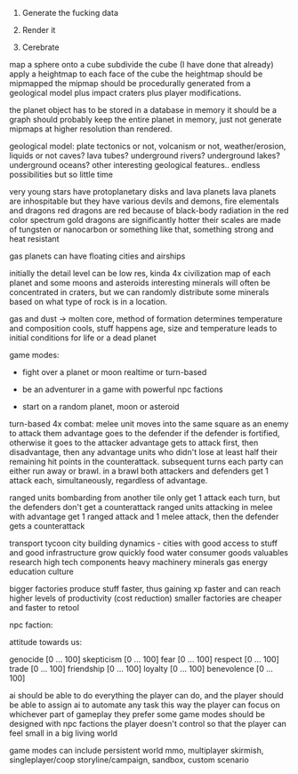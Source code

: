 
1. Generate the fucking data



2. Render it



3. Cerebrate




map a sphere onto a cube
subdivide the cube (I have done that already)
apply a heightmap to each face of the cube
the heightmap should be mipmapped
the mipmap should be procedurally generated from a geological model plus impact craters plus player modifications.

the planet object has to be stored in a database
in memory it should be a graph
should probably keep the entire planet in memory, just not generate mipmaps at higher resolution than rendered.

geological model: plate tectonics or not, volcanism or not, weather/erosion, liquids or not
caves?  lava tubes?  underground rivers?  underground lakes?  underground oceans?
other interesting geological features.. endless possibilities but so little time

very young stars have protoplanetary disks and lava planets
lava planets are inhospitable but they have various devils and demons, fire elementals and dragons
red dragons are red because of black-body radiation in the red color spectrum
gold dragons are significantly hotter
their scales are made of tungsten or nanocarbon or something like that, something strong and heat resistant

gas planets can have floating cities and airships

initially the detail level can be low res, kinda 4x civilization map of each planet and some moons and asteroids
interesting minerals will often be concentrated in craters, but we can randomly distribute some minerals based on what
type of rock is in a location.

gas and dust -> molten core, method of formation determines temperature and composition
cools, stuff happens
age, size and temperature leads to initial conditions for life or a dead planet


game modes:

* fight over a planet or moon
   realtime or turn-based

* be an adventurer in a game with powerful npc factions

* start on a random planet, moon or asteroid


turn-based 4x combat:
melee unit moves into the same square as an enemy to attack them
advantage goes to the defender if the defender is fortified, otherwise it goes to the attacker
advantage gets to attack first, then disadvantage, then any advantage units who didn't lose at least half their remaining hit points in the counterattack. subsequent turns each party can either run away or brawl. in a brawl both attackers and defenders get 1 attack each, simultaneously, regardless of advantage.

ranged units bombarding from another tile only get 1 attack each turn, but the defenders don't get a counterattack
ranged units attacking in melee with advantage get 1 ranged attack and 1 melee attack, then the defender gets a counterattack


transport tycoon city building dynamics - cities with good access to stuff and good infrastructure grow quickly
food
water
consumer goods
valuables
research
high tech components
heavy machinery
minerals
gas
energy
education
culture

bigger factories produce stuff faster, thus gaining xp faster and can reach higher levels of productivity (cost reduction)
smaller factories are cheaper and faster to retool


npc faction:

attitude towards us:

genocide [0 ... 100]
skepticism [0 ... 100]
fear [0 ... 100]
respect [0 ... 100]
trade [0 ... 100]
friendship [0 ... 100]
loyalty [0 ... 100]
benevolence [0 ... 100]



ai should be able to do everything the player can do, and the player should be able to assign ai to automate any task
this way the player can focus on whichever part of gameplay they prefer
some game modes should be designed with npc factions the player doesn't control so that the player can feel small in a big
living world


game modes can include persistent world mmo, multiplayer skirmish, singleplayer/coop storyline/campaign, sandbox, custom scenario






